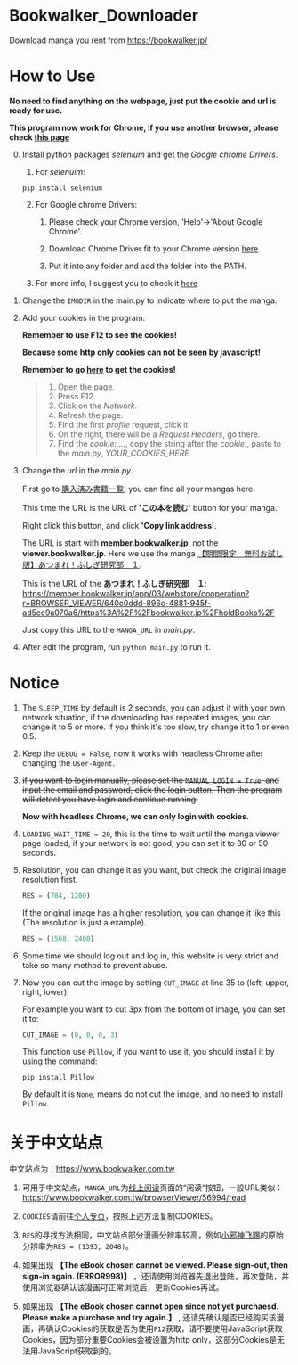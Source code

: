 # Bookwalker_Downloader

Download manga you rent from <https://bookwalker.jp/>

# How to Use

**No need to find anything on the webpage, just put the cookie and url is ready for use.**

**This program now work for Chrome, if you use another browser, please check [this page](https://selenium-python.readthedocs.io/installation.html)**

0.  Install python packages _selenium_ and get the _Google chrome Drivers_.

    1.  For _selenuim_:

    ```shell
    pip install selenium
    ```

    2.  For Google chrome Drivers:

        1.  Please check your Chrome version, 'Help'->'About Google Chrome'.

        2.  Download Chrome Driver fit to your Chrome version [here](https://sites.google.com/a/chromium.org/chromedriver/downloads).

        3.  Put it into any folder and add the folder into the PATH.

    3.  For more info, I suggest you to check it [here](https://selenium-python.readthedocs.io/installation.html)


1.  Change the `IMGDIR` in the main.py to indicate where to put the manga.

2.  Add your cookies in the program.

    **Remember to use F12 to see the cookies!**

    **Because some http only cookies can not be seen by javascript!**

    **Remember to go [here](https://member.bookwalker.jp/app/03/my/profile) to get the cookies!**

    > 1.  Open the page.
    > 2.  Press F12.
    > 3.  Click on the _Network_.
    > 4.  Refresh the page.
    > 5.  Find the first _profile_ request, click it.
    > 6.  On the right, there will be a _Request Headers_, go there.
    > 7.  Find the _cookie:...._, copy the string after the _cookie:_, paste to the _main.py_, _YOUR_COOKIES_HERE_

3.  Change the _url_ in the _main.py_.

    First go to [購入済み書籍一覧](https://bookwalker.jp/holdBooks/), you can find all your mangas here.

    This time the URL is the URL of **'この本を読む'** button for your manga.

    Right click this button, and click **'Copy link address'**.

    The URL is start with **member.bookwalker.jp**, not the **viewer.bookwalker.jp**. Here we use the manga [【期間限定　無料お試し版】あつまれ！ふしぎ研究部　１](https://member.bookwalker.jp/app/03/webstore/cooperation?r=BROWSER_VIEWER/640c0ddd-896c-4881-945f-ad5ce9a070a6/https%3A%2F%2Fbookwalker.jp%2FholdBooks%2F).

    This is the URL of the **あつまれ！ふしぎ研究部　１**: <https://member.bookwalker.jp/app/03/webstore/cooperation?r=BROWSER_VIEWER/640c0ddd-896c-4881-945f-ad5ce9a070a6/https%3A%2F%2Fbookwalker.jp%2FholdBooks%2F>

    Just copy this URL to the `MANGA_URL` in _main.py_.

4.  After edit the program, run `python main.py` to run it.

# Notice

1.  The `SLEEP_TIME` by default is 2 seconds, you can adjust it with your own network situation, if the downloading has repeated images, you can change it to 5 or more. If you think it's too slow, try change it to 1 or even 0.5.

2.  Keep the `DEBUG = False`, now it works with headless Chrome after changing the `User-Agent`.

3.  ~~if you want to login manually, please set the `MANUAL_LOGIN = True`, and input the email and password, click the login button. Then the program will detect you have login and continue running.~~

    **Now with headless Chrome, we can only login with cookies.**

4.  `LOADING_WAIT_TIME = 20`, this is the time to wait until the manga viewer page loaded, if your network is not good, you can set it to 30 or 50 seconds.

5.  Resolution, you can change it as you want, but check the original image resolution first.

    ```python
    RES = (784, 1200)
    ```

    If the original image has a higher resolution, you can change it like this (The resolution is just a example).

    ```python
    RES = (1568, 2400)
    ```

6.  Some time we should log out and log in, this website is very strict and take so many method to prevent abuse.

7.  Now you can cut the image by setting `CUT_IMAGE` at line 35 to (left, upper, right, lower).

    For example you want to cut 3px from the bottom of image, you can set it to:

    ```python
    CUT_IMAGE = (0, 0, 0, 3)
    ```

    This function use `Pillow`, if you want to use it, you should install it by using the command:

    ```shell
    pip install Pillow
    ```

    By default it is `None`, means do not cut the image, and no need to install `Pillow`.

# 关于中文站点

中文站点为：<https://www.bookwalker.com.tw>

1.  可用于中文站点，`MANGA_URL`为[线上阅读](https://www.bookwalker.com.tw/member/available_book_list)页面的“阅读”按钮，一般URL类似：<https://www.bookwalker.com.tw/browserViewer/56994/read>

2.  `COOKIES`请前往[个人专页](https://www.bookwalker.com.tw/member)，按照上述方法复制COOKIES。

3.  `RES`的寻找方法相同，中文站点部分漫画分辨率较高，例如[小邪神飞踢](https://www.bookwalker.com.tw/browserViewer/56994/read)的原始分辨率为`RES = (1393, 2048)`。

4.  如果出现 **【The eBook chosen cannot be viewed. Please sign-out, then sign-in again. (ERROR998)】** ，还请使用浏览器先退出登陆，再次登陆，并使用浏览器确认该漫画可正常浏览后，更新Cookies再试。

5.  如果出现 **【The eBook chosen cannot open since not yet purchaesd. Please make a purchase and try again.】** , 还请先确认是否已经购买该漫画，再确认Cookies的获取是否为使用`F12`获取，请不要使用JavaScript获取Cookies，因为部分重要Cookies会被设置为http only，这部分Cookies是无法用JavaScript获取到的。
